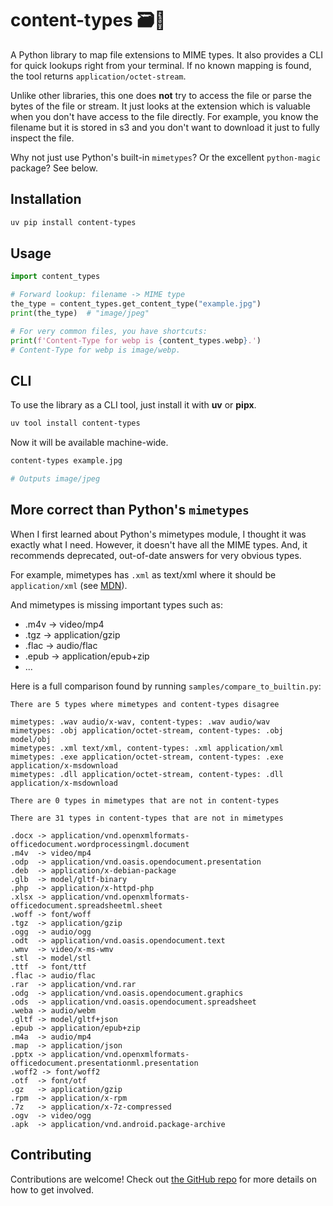 
# content-types 🗃️🔎

A Python library to map file extensions to MIME types. 
It also provides a CLI for quick lookups right from your terminal.
If no known mapping is found, the tool returns `application/octet-stream`.

Unlike other libraries, this one does **not** try to access the file 
or parse the bytes of the file or stream. It just looks at the extension
which is valuable when you don't have access to the file directly.
For example, you know the filename but it is stored in s3 and you don't want
to download it just to fully inspect the file.

Why not just use Python's built-in `mimetypes`? Or the excellent `python-magic` package? See below.

## Installation

```bash
uv pip install content-types
```

## Usage

```python
import content_types

# Forward lookup: filename -> MIME type
the_type = content_types.get_content_type("example.jpg")
print(the_type)  # "image/jpeg"

# For very common files, you have shortcuts:
print(f'Content-Type for webp is {content_types.webp}.') 
# Content-Type for webp is image/webp.
```

## CLI

To use the library as a CLI tool, just install it with **uv** or **pipx**. 

```bash
uv tool install content-types
```

Now it will be available machine-wide.

```bash
content-types example.jpg

# Outputs image/jpeg
```

## More correct than Python's `mimetypes`

When I first learned about Python's mimetypes module, I thought it was exactly what I need. However, 
it doesn't have all the MIME types. And, it recommends deprecated, out-of-date answers for very obvious types.

For example, mimetypes has `.xml` as text/xml  where it should be `application/xml` 
(see [MDN](https://developer.mozilla.org/en-US/docs/Web/HTTP/MIME_types/Common_types)).

And mimetypes is missing important types such as:

- .m4v  -> video/mp4
- .tgz  -> application/gzip
- .flac -> audio/flac
- .epub -> application/epub+zip
- ...

Here is a full comparison found by running `samples/compare_to_builtin.py`:

```text
There are 5 types where mimetypes and content-types disagree

mimetypes: .wav audio/x-wav, content-types: .wav audio/wav
mimetypes: .obj application/octet-stream, content-types: .obj model/obj
mimetypes: .xml text/xml, content-types: .xml application/xml
mimetypes: .exe application/octet-stream, content-types: .exe application/x-msdownload
mimetypes: .dll application/octet-stream, content-types: .dll application/x-msdownload

There are 0 types in mimetypes that are not in content-types

There are 31 types in content-types that are not in mimetypes

.docx -> application/vnd.openxmlformats-officedocument.wordprocessingml.document
.m4v  -> video/mp4
.odp  -> application/vnd.oasis.opendocument.presentation
.deb  -> application/x-debian-package
.glb  -> model/gltf-binary
.php  -> application/x-httpd-php
.xlsx -> application/vnd.openxmlformats-officedocument.spreadsheetml.sheet
.woff -> font/woff
.tgz  -> application/gzip
.ogg  -> audio/ogg
.odt  -> application/vnd.oasis.opendocument.text
.wmv  -> video/x-ms-wmv
.stl  -> model/stl
.ttf  -> font/ttf
.flac -> audio/flac
.rar  -> application/vnd.rar
.odg  -> application/vnd.oasis.opendocument.graphics
.ods  -> application/vnd.oasis.opendocument.spreadsheet
.weba -> audio/webm
.gltf -> model/gltf+json
.epub -> application/epub+zip
.m4a  -> audio/mp4
.map  -> application/json
.pptx -> application/vnd.openxmlformats-officedocument.presentationml.presentation
.woff2 -> font/woff2
.otf  -> font/otf
.gz   -> application/gzip
.rpm  -> application/x-rpm
.7z   -> application/x-7z-compressed
.ogv  -> video/ogg
.apk  -> application/vnd.android.package-archive
```


## Contributing

Contributions are welcome! Check out [the GitHub repo](https://github.com/mikeckennedy/content-types) 
for more details on how to get involved.
